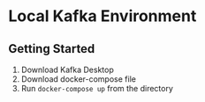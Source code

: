 # Local Kafka Environment
## Getting Started
   1. Download Kafka Desktop
   2. Download docker-compose file
   3. Run ```docker-compose up``` from the directory
